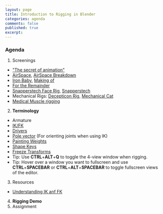 ```yaml
---
layout: page
title: Introduction to Rigging in Blender
categories: agenda
comments: false
published: true
excerpt:
---
```


### Agenda

1. Screenings
  - ["The secret of animation"](https://vimeo.com/67501143)
  - [AirSpace](https://vimeo.com/80683467), [AirSpace Breakdown](https://vimeo.com/80642128)
  - [Iron Baby](https://vimeo.com/12125147), [Making of](http://www.strob.net/2011/02/06/mon-making-of-du-iron-baby/)
  - [For the Remainder](https://vimeo.com/36818561)
  - [Snapperstech Face Rig](https://www.youtube.com/watch?v=z86YsS-pVsQ), [Snapperstech](http://snapperstech.com/)
  - Mechanical Rigs: [Decepticon Rig](https://vimeo.com/151246391), [Mechanical Cat](https://vimeo.com/51740519)
  - [Medical Muscle rigging](https://www.youtube.com/watch?v=VqC52ZxYDi4)
2. **Terminology**
  - Armature
  - [IK/FK](https://www.youtube.com/watch?v=1-5ZR45y9RM)
  - [Drivers](https://www.youtube.com/watch?v=57VGk_7I69M)
  - [Pole vector](https://lesterbanks.com/2013/11/blender-creating-ik-pole-vectors-without-breaking-the-bind-pose/) (For orienting joints when using IK)
  - [Painting Weights](https://www.youtube.com/watch?v=Tl4qTgwQwYw)
  - [Shape Keys](https://www.youtube.com/watch?v=OITWiN8Dplo)
  - [Freeze Transforms](https://www.youtube.com/watch?v=VL03dwlI10U)
  - Tip: Use **CTRL**+**ALT**+**Q** to toggle the 4-view window when rigging.
  - Tip: Hover over a window you want to fullscreen and use **CTRL**+**SPACEBAR** or **CTRL**+**ALT**+**SPACEBAR** to toggle fullscreen views of the editor.
3. Resources
  - [Understanding IK anf FK](https://www.youtube.com/watch?v=6gmKakLsiec)
4. **Rigging Demo**
5. Assignment
